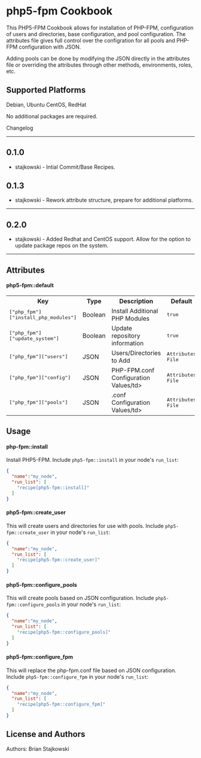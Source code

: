 php5-fpm Cookbook
================
This PHP5-FPM Cookbook allows for installation of PHP-FPM, configuration of users and directories, base configuration, and pool configuration.  The attributes file gives full control over the configration for all pools and PHP-FPM configuration with JSON.

Adding pools can be done by modifying the JSON directly in the attributes file or overriding the attributes through other methods, environments, roles, etc.



Supported Platforms
------------
Debian, Ubuntu
CentOS, RedHat

No additional packages are required.



Changelog
_________

0.1.0
-----
- stajkowski - Intial Commit/Base Recipes.

0.1.3
-----
- stajkowski - Rework attribute structure, prepare for additional platforms.

- - -

0.2.0
-----
- stajkowski - Added Redhat and CentOS support.  Allow for the option to update package repos on the system.

- - -



Attributes
----------

#### php5-fpm::default
<table>
  <tr>
    <th>Key</th>
    <th>Type</th>
    <th>Description</th>
    <th>Default</th>
  </tr>
  <tr>
    <td><tt>["php_fpm"]["install_php_modules"]</tt></td>
    <td>Boolean</td>
    <td>Install Additional PHP Modules</td>
    <td><tt>true</tt></td>
  </tr>
  <tr>
    <td><tt>["php_fpm"]["update_system"]</tt></td>
    <td>Boolean</td>
    <td>Update repository information</td>
    <td><tt>true</tt></td>
  </tr>
  <tr>
    <td><tt>["php_fpm"]["users"]</tt></td>
    <td>JSON</td>
    <td>Users/Directories to Add</td>
    <td><tt>Attributes File</tt></td>
  </tr>
  <tr>
    <td><tt>["php_fpm"]["config"]</tt></td>
    <td>JSON</td>
    <td>PHP-FPM.conf Configuration Values/td>
    <td><tt>Attributes File</tt></td>
  </tr>
  <tr>
    <td><tt>["php_fpm"]["pools"]</tt></td>
    <td>JSON</td>
    <td><pool>.conf Configuration Values/td>
    <td><tt>Attributes File</tt></td>
  </tr>
</table>



Usage
-----
#### php-fpm::install

Install PHP5-FPM. Include `php5-fpm::install` in your node's `run_list`:

```json
{
  "name":"my_node",
  "run_list": [
    "recipe[php5-fpm::install]"
  ]
}
```

#### php5-fpm::create_user

This will create users and directories for use with pools. Include `php5-fpm::create_user` in your node's `run_list`:

```json
{
  "name":"my_node",
  "run_list": [
    "recipe[php5-fpm::create_user]"
  ]
}
```

#### php5-fpm::configure_pools

This will create pools based on JSON configuration. Include `php5-fpm::configure_pools` in your node's `run_list`:

```json
{
  "name":"my_node",
  "run_list": [
    "recipe[php5-fpm::configure_pools]"
  ]
}
```

#### php5-fpm::configure_fpm

This will replace the php-fpm.conf file based on JSON configuration. Include `php5-fpm::configure_fpm` in your node's `run_list`:

```json
{
  "name":"my_node",
  "run_list": [
    "recipe[php5-fpm::configure_fpm]"
  ]
}
```



License and Authors
-------------------
Authors: Brian Stajkowski
